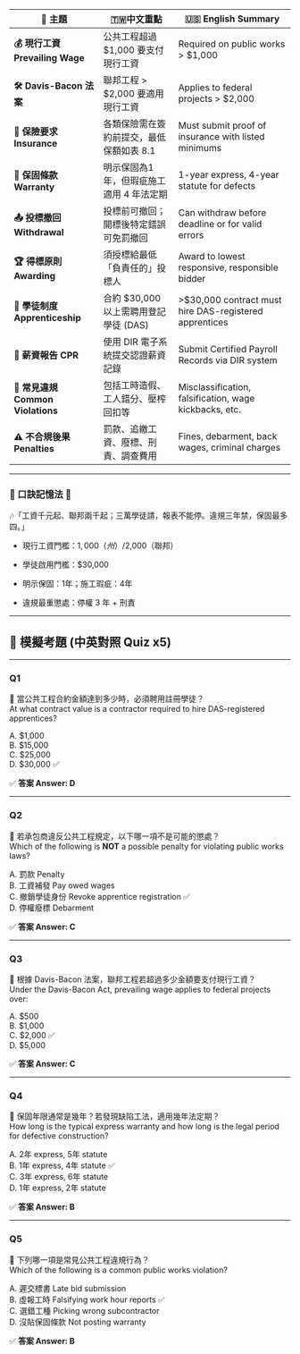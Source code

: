 
| 🧩 主題                         | 🇹🇼中文重點                   | 🇺🇸 English Summary                                   |
| ----------------------------- | -------------------------- | ------------------------------------------------------ |
| **💰 現行工資 Prevailing Wage**   | 公共工程超過 $1,000 要支付現行工資      | Required on public works > $1,000                      |
| **🛠 Davis-Bacon 法案**         | 聯邦工程 > $2,000 要適用現行工資      | Applies to federal projects > $2,000                   |
| **🧾 保險要求 Insurance**         | 各類保險需在簽約前提交，最低保額如表 8.1     | Must submit proof of insurance with listed minimums    |
| **🔧 保固條款 Warranty**          | 明示保固為1年，但瑕疵施工適用 4 年法定期     | 1-year express, 4-year statute for defects             |
| **📤 投標撤回 Withdrawal**        | 投標前可撤回；開標後特定錯誤可免罰撤回        | Can withdraw before deadline or for valid errors       |
| **🏆 得標原則 Awarding**          | 須授標給最低「負責任的」投標人            | Award to lowest responsive, responsible bidder         |
| **👷 學徒制度 Apprenticeship**    | 合約 $30,000 以上需聘用登記學徒 (DAS) | >$30,000 contract must hire DAS-registered apprentices |
| **📑 薪資報告 CPR**               | 使用 DIR 電子系統提交認證薪資記錄        | Submit Certified Payroll Records via DIR system        |
| **🚨 常見違規 Common Violations** | 包括工時造假、工人錯分、壓榨回扣等          | Misclassification, falsification, wage kickbacks, etc. |
| **⚠️ 不合規後果 Penalties**        | 罰款、追繳工資、廢標、刑責、調查費用         | Fines, debarment, back wages, criminal charges         |

---

### 🧠 口訣記憶法 🎵

🎶「工資千元起、聯邦兩千起；三萬學徒請，報表不能停。違規三年禁，保固最多四。」

- 現行工資門檻：$1,000（州）/$2,000（聯邦）
    
- 學徒啟用門檻：$30,000
    
- 明示保固：1年；施工瑕疵：4年
    
- 違規最重懲處：停權 3 年 + 刑責
    

---

## 📝 模擬考題 (中英對照 Quiz x5)

---

### Q1

📌 當公共工程合約金額達到多少時，必須聘用註冊學徒？  
At what contract value is a contractor required to hire DAS-registered apprentices?

A. $1,000  
B. $15,000  
C. $25,000  
D. $30,000 ✅

✅ **答案 Answer: D**

---

### Q2

📌 若承包商違反公共工程規定，以下哪一項不是可能的懲處？  
Which of the following is **NOT** a possible penalty for violating public works laws?

A. 罰款 Penalty  
B. 工資補發 Pay owed wages  
C. 撤銷學徒身份 Revoke apprentice registration ✅  
D. 停權廢標 Debarment

✅ **答案 Answer: C**

---

### Q3

📌 根據 Davis-Bacon 法案，聯邦工程若超過多少金額要支付現行工資？  
Under the Davis-Bacon Act, prevailing wage applies to federal projects over:

A. $500  
B. $1,000  
C. $2,000 ✅  
D. $5,000

✅ **答案 Answer: C**

---

### Q4

📌 保固年限通常是幾年？若發現缺陷工法，適用幾年法定期？  
How long is the typical express warranty and how long is the legal period for defective construction?

A. 2年 express, 5年 statute  
B. 1年 express, 4年 statute ✅  
C. 3年 express, 6年 statute  
D. 1年 express, 2年 statute

✅ **答案 Answer: B**

---

### Q5

📌 下列哪一項是常見公共工程違規行為？  
Which of the following is a common public works violation?

A. 遲交標書 Late bid submission  
B. 虛報工時 Falsifying work hour reports ✅  
C. 選錯工種 Picking wrong subcontractor  
D. 沒貼保固條款 Not posting warranty

✅ **答案 Answer: B**